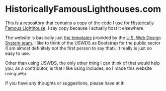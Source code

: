 # HistoricallyFamousLighthouses.com

This is a repository that contains a copy of the code I use for [Historically Famous Lighthouse](https://www.historicallyfamouslighthouses.com/). I say copy because I actually host it elsewhere.

The website is basically just [the templates](https://designsystem.digital.gov/page-templates/) provided by the [U.S. Web Design System team](https://designsystem.digital.gov/). I like to think of the USWDS as Bootstrap for the public sector (I am almost definitely not the first person to say that). It really is just so easy to use.

Other than using USWDS, the only other thing I can think of that would help you, as a contributor, is that I like using includes, so I made this website using pHp.

If you have any thoughts or suggestions, please have at it!